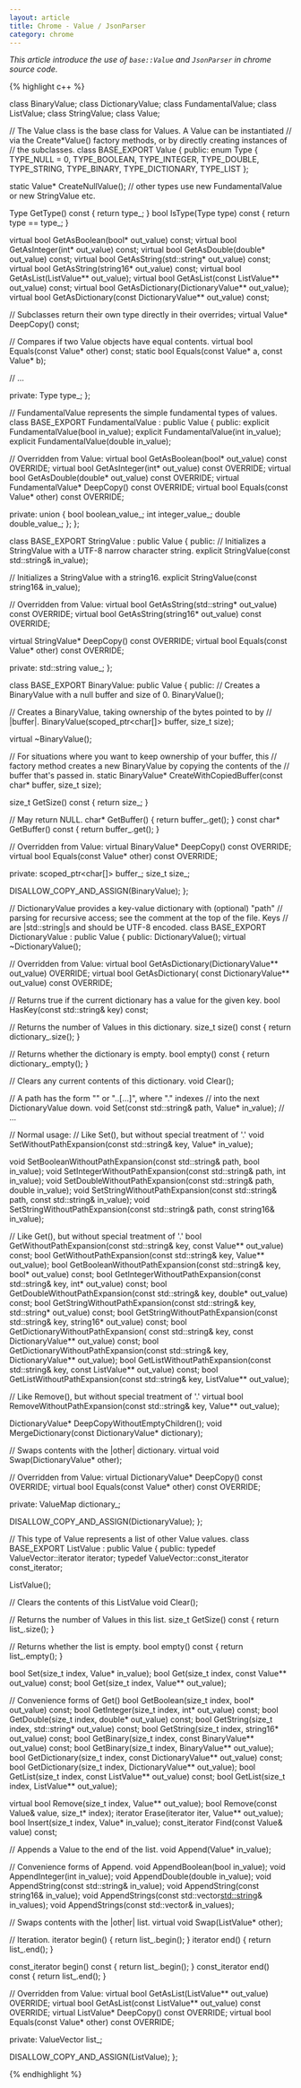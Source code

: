 ```yaml
---
layout: article
title: Chrome - Value / JsonParser
category: chrome
---
```

*This article introduce the use of `base::Value` and `JsonParser` in chrome source code.*



{% highlight c++ %}

class BinaryValue;
class DictionaryValue;
class FundamentalValue;
class ListValue;
class StringValue;
class Value;

// The Value class is the base class for Values. A Value can be instantiated
// via the Create*Value() factory methods, or by directly creating instances of
// the subclasses.
class BASE_EXPORT Value {
public:
  enum Type {
    TYPE_NULL = 0,
    TYPE_BOOLEAN,
    TYPE_INTEGER,
    TYPE_DOUBLE,
    TYPE_STRING,
    TYPE_BINARY,
    TYPE_DICTIONARY,
    TYPE_LIST
  };

  static Value* CreateNullValue();
  // other types use new FundamentalValue or new StringValue etc.

  Type GetType() const { return type_; }
  bool IsType(Type type) const { return type == type_; }

  virtual bool GetAsBoolean(bool* out_value) const;
  virtual bool GetAsInteger(int* out_value) const;
  virtual bool GetAsDouble(double* out_value) const;
  virtual bool GetAsString(std::string* out_value) const;
  virtual bool GetAsString(string16* out_value) const;
  virtual bool GetAsList(ListValue** out_value);
  virtual bool GetAsList(const ListValue** out_value) const;
  virtual bool GetAsDictionary(DictionaryValue** out_value);
  virtual bool GetAsDictionary(const DictionaryValue** out_value) const;

  // Subclasses return their own type directly in their overrides;
  virtual Value* DeepCopy() const;

  // Compares if two Value objects have equal contents.
  virtual bool Equals(const Value* other) const;
  static bool Equals(const Value* a, const Value* b);

  // ...

private:
  Type type_;
};


// FundamentalValue represents the simple fundamental types of values.
class BASE_EXPORT FundamentalValue : public Value {
public:
  explicit FundamentalValue(bool in_value);
  explicit FundamentalValue(int in_value);
  explicit FundamentalValue(double in_value);

  // Overridden from Value:
  virtual bool GetAsBoolean(bool* out_value) const OVERRIDE;
  virtual bool GetAsInteger(int* out_value) const OVERRIDE;
  virtual bool GetAsDouble(double* out_value) const OVERRIDE;
  virtual FundamentalValue* DeepCopy() const OVERRIDE;
  virtual bool Equals(const Value* other) const OVERRIDE;

private:
  union {
    bool boolean_value_;
    int integer_value_;
    double double_value_;
  };
};


class BASE_EXPORT StringValue : public Value {
public:
  // Initializes a StringValue with a UTF-8 narrow character string.
  explicit StringValue(const std::string& in_value);

  // Initializes a StringValue with a string16.
  explicit StringValue(const string16& in_value);

  // Overridden from Value:
  virtual bool GetAsString(std::string* out_value) const OVERRIDE;
  virtual bool GetAsString(string16* out_value) const OVERRIDE;

  virtual StringValue* DeepCopy() const OVERRIDE;
  virtual bool Equals(const Value* other) const OVERRIDE;

private:
  std::string value_;
};


class BASE_EXPORT BinaryValue: public Value {
public:
  // Creates a BinaryValue with a null buffer and size of 0.
  BinaryValue();

  // Creates a BinaryValue, taking ownership of the bytes pointed to by
  // |buffer|.
  BinaryValue(scoped_ptr<char[]> buffer, size_t size);

  virtual ~BinaryValue();

  // For situations where you want to keep ownership of your buffer, this
  // factory method creates a new BinaryValue by copying the contents of the
  // buffer that's passed in.
  static BinaryValue* CreateWithCopiedBuffer(const char* buffer, size_t size);

  size_t GetSize() const { return size_; }

  // May return NULL.
  char* GetBuffer() { return buffer_.get(); }
  const char* GetBuffer() const { return buffer_.get(); }

  // Overridden from Value:
  virtual BinaryValue* DeepCopy() const OVERRIDE;
  virtual bool Equals(const Value* other) const OVERRIDE;

private:
  scoped_ptr<char[]> buffer_;
  size_t size_;

  DISALLOW_COPY_AND_ASSIGN(BinaryValue);
};

// DictionaryValue provides a key-value dictionary with (optional) "path"
// parsing for recursive access; see the comment at the top of the file. Keys
// are |std::string|s and should be UTF-8 encoded.
class BASE_EXPORT DictionaryValue : public Value {
public:
  DictionaryValue();
  virtual ~DictionaryValue();

  // Overridden from Value:
  virtual bool GetAsDictionary(DictionaryValue** out_value) OVERRIDE;
  virtual bool GetAsDictionary(
    const DictionaryValue** out_value) const OVERRIDE;

  // Returns true if the current dictionary has a value for the given key.
  bool HasKey(const std::string& key) const;

  // Returns the number of Values in this dictionary.
  size_t size() const { return dictionary_.size(); }

  // Returns whether the dictionary is empty.
  bool empty() const { return dictionary_.empty(); }

  // Clears any current contents of this dictionary.
  void Clear();

  // A path has the form "<key>" or "<key>.<key>.[...]", where "." indexes
  // into the next DictionaryValue down.
  void Set(const std::string& path, Value* in_value);
  // ...

  // Normal usage:
  // Like Set(), but without special treatment of '.'
  void SetWithoutPathExpansion(const std::string& key, Value* in_value);

  void SetBooleanWithoutPathExpansion(const std::string& path, bool in_value);
  void SetIntegerWithoutPathExpansion(const std::string& path, int in_value);
  void SetDoubleWithoutPathExpansion(const std::string& path, double in_value);
  void SetStringWithoutPathExpansion(const std::string& path,
    const std::string& in_value);
  void SetStringWithoutPathExpansion(const std::string& path,
    const string16& in_value);


  // Like Get(), but without special treatment of '.'
  bool GetWithoutPathExpansion(const std::string& key,
    const Value** out_value) const;
  bool GetWithoutPathExpansion(const std::string& key, Value** out_value);
  bool GetBooleanWithoutPathExpansion(const std::string& key,
    bool* out_value) const;
  bool GetIntegerWithoutPathExpansion(const std::string& key,
    int* out_value) const;
  bool GetDoubleWithoutPathExpansion(const std::string& key,
    double* out_value) const;
  bool GetStringWithoutPathExpansion(const std::string& key,
    std::string* out_value) const;
  bool GetStringWithoutPathExpansion(const std::string& key,
    string16* out_value) const;
  bool GetDictionaryWithoutPathExpansion(
    const std::string& key,
    const DictionaryValue** out_value) const;
  bool GetDictionaryWithoutPathExpansion(const std::string& key,
    DictionaryValue** out_value);
  bool GetListWithoutPathExpansion(const std::string& key,
    const ListValue** out_value) const;
  bool GetListWithoutPathExpansion(const std::string& key,
    ListValue** out_value);

  // Like Remove(), but without special treatment of '.'
  virtual bool RemoveWithoutPathExpansion(const std::string& key,
    Value** out_value);

  DictionaryValue* DeepCopyWithoutEmptyChildren();
  void MergeDictionary(const DictionaryValue* dictionary);

  // Swaps contents with the |other| dictionary.
  virtual void Swap(DictionaryValue* other);

  // Overridden from Value:
  virtual DictionaryValue* DeepCopy() const OVERRIDE;
  virtual bool Equals(const Value* other) const OVERRIDE;

private:
  ValueMap dictionary_;

  DISALLOW_COPY_AND_ASSIGN(DictionaryValue);
};

// This type of Value represents a list of other Value values.
class BASE_EXPORT ListValue : public Value {
public:
  typedef ValueVector::iterator iterator;
  typedef ValueVector::const_iterator const_iterator;

  ListValue();

  // Clears the contents of this ListValue
  void Clear();

  // Returns the number of Values in this list.
  size_t GetSize() const { return list_.size(); }

  // Returns whether the list is empty.
  bool empty() const { return list_.empty(); }

  bool Set(size_t index, Value* in_value);
  bool Get(size_t index, const Value** out_value) const;
  bool Get(size_t index, Value** out_value);

  // Convenience forms of Get()
  bool GetBoolean(size_t index, bool* out_value) const;
  bool GetInteger(size_t index, int* out_value) const;
  bool GetDouble(size_t index, double* out_value) const;
  bool GetString(size_t index, std::string* out_value) const;
  bool GetString(size_t index, string16* out_value) const;
  bool GetBinary(size_t index, const BinaryValue** out_value) const;
  bool GetBinary(size_t index, BinaryValue** out_value);
  bool GetDictionary(size_t index, const DictionaryValue** out_value) const;
  bool GetDictionary(size_t index, DictionaryValue** out_value);
  bool GetList(size_t index, const ListValue** out_value) const;
  bool GetList(size_t index, ListValue** out_value);

  virtual bool Remove(size_t index, Value** out_value);
  bool Remove(const Value& value, size_t* index);
  iterator Erase(iterator iter, Value** out_value);
  bool Insert(size_t index, Value* in_value);
  const_iterator Find(const Value& value) const;

  // Appends a Value to the end of the list.
  void Append(Value* in_value);

  // Convenience forms of Append.
  void AppendBoolean(bool in_value);
  void AppendInteger(int in_value);
  void AppendDouble(double in_value);
  void AppendString(const std::string& in_value);
  void AppendString(const string16& in_value);
  void AppendStrings(const std::vector<std::string>& in_values);
  void AppendStrings(const std::vector<string16>& in_values);


  // Swaps contents with the |other| list.
  virtual void Swap(ListValue* other);

  // Iteration.
  iterator begin() { return list_.begin(); }
  iterator end() { return list_.end(); }

  const_iterator begin() const { return list_.begin(); }
  const_iterator end() const { return list_.end(); }

  // Overridden from Value:
  virtual bool GetAsList(ListValue** out_value) OVERRIDE;
  virtual bool GetAsList(const ListValue** out_value) const OVERRIDE;
  virtual ListValue* DeepCopy() const OVERRIDE;
  virtual bool Equals(const Value* other) const OVERRIDE;

private:
  ValueVector list_;

  DISALLOW_COPY_AND_ASSIGN(ListValue);
};



{% endhighlight %}
